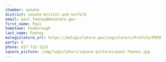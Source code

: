 ```yaml
---
chamber: senate
district: senate-bristol-and-norfolk
email: paul.feeney@masenate.gov
first_name: Paul
hometown: Foxborough
last_name: Feeney
malegislature_url: https://malegislature.gov/Legislators/Profile/PRF0
party: D
phone: 617-722-1222
square_picture: /img/legislators/square-pictures/paul-feeney.jpg
---
```

